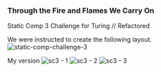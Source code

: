 ### Through the Fire and Flames We Carry On
Static Comp 3 Challenge for Turing // Refactored 

We were instructed to create the following layout.
![static-comp-challenge-3](https://user-images.githubusercontent.com/34214595/41038500-9f0dbdd0-6953-11e8-9737-7b4e2311b9e3.jpg)

My version
![sc3 - 1](https://user-images.githubusercontent.com/34214595/41080562-62824f52-69e4-11e8-952f-6d52acc44c71.jpg)
![sc3 - 2](https://user-images.githubusercontent.com/34214595/41080563-6293f7de-69e4-11e8-9aaa-7783fe6cddfa.jpg)
![sc3 - 3](https://user-images.githubusercontent.com/34214595/41080564-62a67684-69e4-11e8-8a1e-2c1fb55bf910.jpg)

